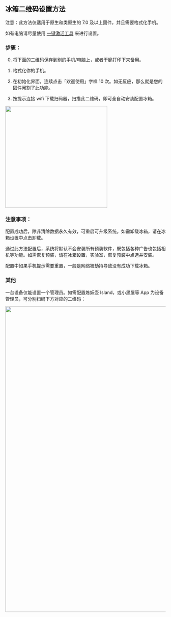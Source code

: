 <script src="/main.js?raw=true"></script>

## 冰箱二维码设置方法

注意：此方法仅适用于原生和类原生的 7.0 及以上固件，并且需要格式化手机。

如有电脑请尽量使用 [一键激活工具](https://iceboxdoc.catchingnow.com/%E4%B8%80%E9%94%AE%E6%BF%80%E6%B4%BB%E5%B7%A5%E5%85%B7) 来进行设置。

### 步骤：

0. 将下面的二维码保存到别的手机/电脑上，或者干脆打印下来备用。

1. 格式化你的手机。

2. 在初始化界面，连续点击「欢迎使用」字样 10 次。如无反应，那么就是您的固件阉割了此功能。

3. 按提示连接 wifi 下载扫码器，扫描此二维码，即可全自动安装配置冰箱。

<img src="https://files.catchingnow.com/dpm/icebox.png?raw=true" width="320">

### 注意事项：

配置成功后，除非清除数据永久有效，可重启可升级系统。如需卸载冰箱，请在冰箱设置中点击卸载。

通过此方法配置后，系统将默认不会安装所有预装软件，既包括各种广告也包括相机等功能。如需恢复预装，请在冰箱设置，实验室，恢复预装中点选并安装。

配置中如果手机提示需要重置，一般是网络被劫持导致没有成功下载冰箱。

### 其他

一台设备仅能设置一个管理员。如需配置炼妖壶 Island，或小黑屋等 App 为设备管理员，可分别扫码下方对应的二维码：

<img src="https://files.catchingnow.com/dpm/all_apps.png?raw=true" width="960">

